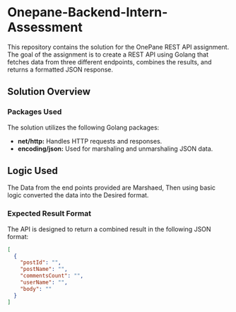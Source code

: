 # Onepane-Backend-Intern-Assessment

This repository contains the solution for the OnePane REST API assignment. The goal of the assignment is to create a REST API using Golang that fetches data from three different endpoints, combines the results, and returns a formatted JSON response.

## Solution Overview

### Packages Used

The solution utilizes the following Golang packages:

- **net/http:** Handles HTTP requests and responses.
- **encoding/json:** Used for marshaling and unmarshaling JSON data.

## Logic Used

The Data from the end points provided are Marshaed, Then using basic logic converted the data into the Desired format. 

### Expected Result Format

The API is designed to return a combined result in the following JSON format:

```json
[
  {
    "postId": "",
    "postName": "",
    "commentsCount": "",
    "userName": "",
    "body": ""
  }
]